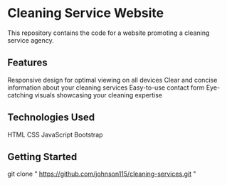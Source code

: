 # Cleaning Service Website

This repository contains the code for a website promoting a cleaning service agency.

## Features

Responsive design for optimal viewing on all devices
Clear and concise information about your cleaning services
Easy-to-use contact form
Eye-catching visuals showcasing your cleaning expertise
## Technologies Used

HTML
CSS
JavaScript 
Bootstrap
## Getting Started
git clone " https://github.com/johnson115/cleaning-services.git "

